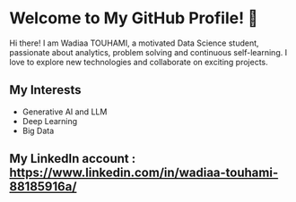 # Welcome to My GitHub Profile! 👋

Hi there! I am Wadiaa TOUHAMI, a motivated Data Science student, passionate about analytics, problem solving and continuous self-learning. I love to explore new technologies and collaborate on exciting projects.

## My Interests
- Generative AI and LLM
- Deep Learning
- Big Data

## My LinkedIn account : https://www.linkedin.com/in/wadiaa-touhami-88185916a/

